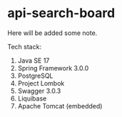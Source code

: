 # api-search-board

Here will be added some note.

Tech stack:
1. Java SE 17
2. Spring Framework 3.0.0
3. PostgreSQL
4. Project Lombok
5. Swagger 3.0.3
6. Liquibase 
7. Apache Tomcat (embedded)
